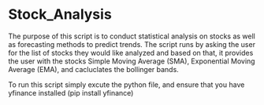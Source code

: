 # Stock_Analysis
The purpose of this script is to conduct statistical analysis on stocks as well as forecasting methods to predict trends. The script runs by asking the user for the list of stocks they would like analyzed and based on that, it provides the user with the stocks Simple Moving Average (SMA), Exponential Moving Average (EMA), and cacluclates the bollinger bands. 

To run this script simply excute the python file, and ensure that you have yfinance installed (pip install yfinance) 
